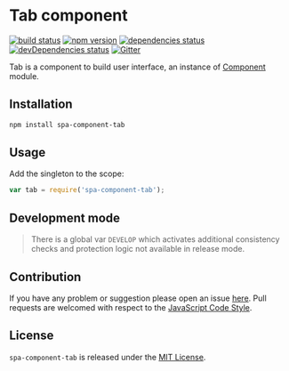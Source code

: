 Tab component
=============

[![build status](https://img.shields.io/travis/spasdk/component-tab.svg?style=flat-square)](https://travis-ci.org/spasdk/component-tab)
[![npm version](https://img.shields.io/npm/v/spa-component-tab.svg?style=flat-square)](https://www.npmjs.com/package/spa-component-tab)
[![dependencies status](https://img.shields.io/david/spasdk/component-tab.svg?style=flat-square)](https://david-dm.org/spasdk/component-tab)
[![devDependencies status](https://img.shields.io/david/dev/spasdk/component-tab.svg?style=flat-square)](https://david-dm.org/spasdk/component-tab?type=dev)
[![Gitter](https://img.shields.io/badge/gitter-join%20chat-blue.svg?style=flat-square)](https://gitter.im/DarkPark/spasdk)


Tab is a component to build user interface, an instance of [Component](https://github.com/spasdk/component) module.


## Installation ##

```bash
npm install spa-component-tab
```


## Usage ##

Add the singleton to the scope:

```js
var tab = require('spa-component-tab');
```


## Development mode ##

> There is a global var `DEVELOP` which activates additional consistency checks and protection logic not available in release mode.


## Contribution ##

If you have any problem or suggestion please open an issue [here](https://github.com/spasdk/component-tab/issues).
Pull requests are welcomed with respect to the [JavaScript Code Style](https://github.com/DarkPark/jscs).


## License ##

`spa-component-tab` is released under the [MIT License](license.md).
